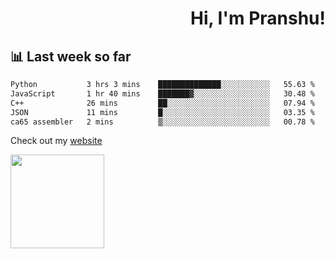 <div align="right" >
   
   <H1>Hi, I'm Pranshu!</H1>

</div>

## 📊 Last week so far
<!--START_SECTION:waka-->

```txt
Python           3 hrs 3 mins    ██████████████░░░░░░░░░░░   55.63 %
JavaScript       1 hr 40 mins    ███████▓░░░░░░░░░░░░░░░░░   30.48 %
C++              26 mins         ██░░░░░░░░░░░░░░░░░░░░░░░   07.94 %
JSON             11 mins         █░░░░░░░░░░░░░░░░░░░░░░░░   03.35 %
ca65 assembler   2 mins          ▒░░░░░░░░░░░░░░░░░░░░░░░░   00.78 %
```

<!--END_SECTION:waka-->

Check out my [website](https://pranshu05.vercel.app)

<img align="left" width="150" src="https://user-images.githubusercontent.com/70943732/209951571-93b7afe5-f523-4683-b725-5d94b287e94e.png">

